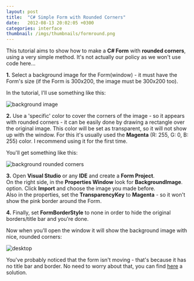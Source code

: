 ```yaml
---
layout: post
title:  "C# Simple Form with Rounded Corners"
date:   2012-08-13 20:02:05 +0300
categories: interface
thumbnail: /imgs/thumbnails/formround.png
---
```


This tutorial aims to show how to make a **C# Form** with **rounded corners**, using a very simple method. It's not actually our policy as we won't use code here...

**1.** Select a background image for the Form(window) - it must have the Form's size (if the Form is 300x200, the image must be 300x200 too).

In the tutorial, I'll use something like this:

![background image](http://i46.tinypic.com/2ujl5cl.png)

**2.** Use a 'specific' color to cover the corners of the image - so it appears with rounded corners - it can be easily done by drawing a rectangle over the original image. This color will be set as transparent, so it will not show up with the window. For this it's usually used the **Magenta** (R: 255, G: 0, B: 255) color. I recommend using it for the first time.

You'll get something like this:

![background rounded corners](http://i49.tinypic.com/1z50prr.png)

**3.** Open **Visual Studio** or any **IDE** and create a **Form Project**.  
On the right side, in the **Properties Window** look for **BackgroundImage**. option. Click **Import** and choose the image you made before.  
Also in the properties, set the **TransparencyKey** to **Magenta** - so it won't show the pink border around the Form.

**4\.** Finally, set **FormBorderStyle** to none in order to hide the original borders/title bar and you're done.

Now when you'll open the window it will show the background image with nice, rounded corners:

![desktop](http://i50.tinypic.com/3wv4o.png)

You've probably noticed that the form isn't moving - that's because it has no title bar and border. No need to worry about that, you can find [here](http://www.codingvision.net/interface/c-moving-form-without-title-bar/) a solution.